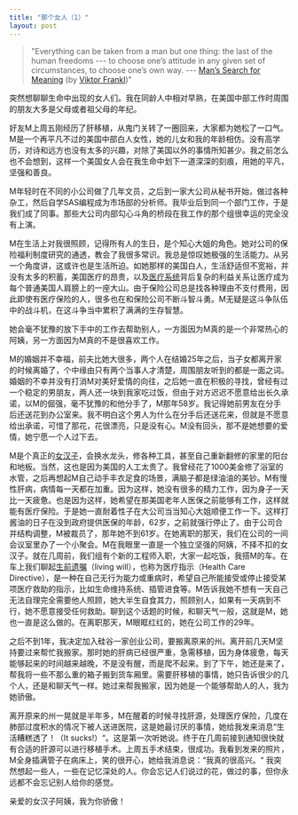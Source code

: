 ```yaml
---
title: "那个女人（1）"
layout: post
---
```


> "Everything can be taken from a man but one thing: the last of the human freedoms --- to choose one’s attitude in any given set of circumstances, to choose one’s own way. ---  [Man’s Search for Meaning](https://en.wikipedia.org/wiki/Man%27s_Search_for_Meaning) (by [Viktor Frankl](https://en.wikipedia.org/wiki/Viktor_Frankl))"

突然想聊聊生命中出现的女人们。我在同龄人中相对早熟，在美国中部工作时周围的朋友大多是父母或者祖父母的年纪。

好友M上周五刚经历了肝移植，从鬼门关转了一圈回来，大家都为她松了一口气。M是一个再平凡不过的美国中部白人女性，她的儿女和我的年龄相仿。没有高学历，对诗和远方也没有太多的兴趣，对除了美国以外的事情所知甚少。我之前怎么也不会想到，这样一个美国女人会在我生命中划下一道深深的刻痕，用她的平凡，坚强和善良。

M年轻时在不同的小公司做了几年文员，之后到一家大公司从秘书开始，做过各种杂工，然后自学SAS编程成为市场部的分析师。我毕业后到同一个部门工作，于是我们成了同事。那些大公司内部勾心斗角的桥段在我工作的那个组很幸运的完全没有上演。

M在生活上对我很照顾，记得所有人的生日，是个知心大姐的角色。她对公司的保险福利制度研究的通透，教会了我很多常识。我总是惊叹她极强的生活能力。从另一个角度讲，这或许也是生活所迫。如她那样的美国白人，生活舒适但不宽裕，并没有太多的积蓄，美国医疗的昂贵，以及[医疗系统](https://zhuanlan.zhihu.com/p/24827237)背后复杂的利益关系让医疗成为每个普通美国人肩膀上的一座大山。由于保险公司总是找各种理由不支付费用，因此即使有医疗保险的人，很多也在和保险公司不断斗智斗勇。M无疑是这斗争队伍中的战斗机，在这斗争当中累积了满满的生存智慧。

她会毫不犹豫的放下手中的工作去帮助别人，一方面因为M真的是一个非常热心的阿姨，另一方面因为M真的不是很喜欢工作。

M的婚姻并不幸福，前夫比她大很多，两个人在结婚25年之后，当子女都离开家的时候离婚了，个中缘由只有两个当事人才清楚，周围朋友听到的都是一面之词。婚姻的不幸并没有打消M对美好爱情的向往，之后她一直在积极的寻找，曾经有过一个稳定的男朋友，两人还一块到我家吃过饭，但由于对方迟迟不愿意给出长久承诺，以M的倔强，毫不犹豫的和他分手了，M那年58岁。我记得她前男友在分手后还送花到办公室来。我不明白这个男人为什么在分手后还送花来，但就是不愿意给出承诺，可惜了那花，花很漂亮，只是没有心。M没有回头，那不是她想要的爱情，她宁愿一个人过下去。

M是个真正的[女汉子](https://baike.baidu.com/item/女汉子/3263563)，会换水龙头，修各种工具，甚至自己重新翻修的家里的阳台和地板。当然，这也是因为美国的人工太贵了。我曾经花了1000美金修了浴室的水管，之后再想起M自己动手丰衣足食的场景，满脑子都是绿油油的美钞。M有慢性肝病，病情每一天都在加重。因为这样，她没有很多的精力工作，因为身子一天比一天疲惫。也是因为这样，她希望在那美国老年人医保之前能够有工作，这样就能有医疗保险。于是她一直耐着性子在大公司当当知心大姐顺便工作一下。这样打酱油的日子在没到政府提供医保的年龄，62岁，之前就强行停止了。由于公司合并结构调整，M被裁员了，那年她不到61岁。在她离职的那天，我们在公司的一间会议室里办了一个小聚会。M在我眼里一直是一个独立坚强的阿姨，不择不扣的女汉子。就在几周前，我们组有个新的工程师入职，大家一起吃饭，我搭M的车。在车上我们聊起[生前遗嘱](http://www.uslawchina.cn/new_content.asp?xw_id=3418)（living will），也称为医疗指示（Health Care Directive），是一种在自己无行为能力或重病时，希望自己所能接受或停止接受某项医疗救助的指示，比如生命维持系统、插管进食等。M告诉我她不想有一天自己无法自理完全需要他人照顾，她大半生自食其力，照顾别人，如果有一天病到不行，她不愿意接受任何救助。聊到这个话题的时候，和聊天气一般，这就是M，她也一直是这么做的。在离职那天，M眼眶红红的，她在公司工作的29年。

之后不到1年，我决定加入硅谷一家创业公司，要搬离原来的州。离开前几天M坚持要过来帮忙我搬家。那时她的肝病已经很严重，急需移植，因为身体疲惫，每天能够起来的时间越来越晚，不是没有醒，而是爬不起来。到了下午，她还是来了，帮我将一些不那么重的箱子搬到货车厢里。需要肝移植的事情，她只告诉很少的几个人，还是和聊天气一样。她过来帮我搬家，因为她是一个能够帮助人的人，我为她骄傲。

离开原来的州一晃就是半年多，M在醒着的时候寻找肝源，处理医疗保险，几度在肺部过度积水的情况下被人送进医院，这是她最讨厌的事情，她给我发来消息“生活糟糕透了！（It sucks!）“。这是第一次听她说。终于在几周前接到通知很快就有合适的肝源可以进行移植手术。上周五手术结束，很成功。我看到发来的照片，M全身插满管子在病床上，笑的很开心，她给我消息说：“我真的很高兴。“ 我突然想起一些人，一些在记忆深处的人。你会忘记人们说过的花，做过的事，但你永远都不会忘记别人给你的感觉。

亲爱的女汉子阿姨，我为你骄傲！